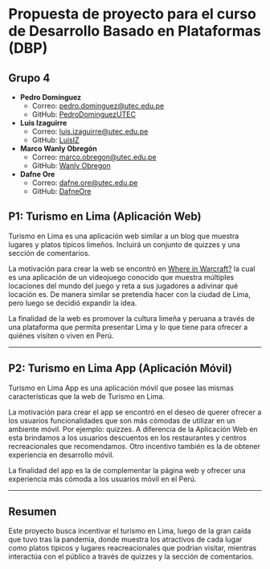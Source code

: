 # Propuesta de proyecto para el curso de Desarrollo Basado en Plataformas (DBP)

## Grupo 4
- **Pedro Domínguez** 
  - Correo: pedro.dominguez@utec.edu.pe
  - GitHub: [PedroDominguezUTEC](https://github.com/PedroDominguezUTEC)
- **Luis Izaguirre**
  - Correo: luis.izaguirre@utec.edu.pe
  - GitHub: [LuisIZ](https://github.com/LuisIZ)
- **Marco Wanly Obregón**
  - Correo: marco.obregon@utec.edu.pe
  - GitHub: [Wanly Obregon](https://github.com/wanly13)
- **Dafne Ore**
  - Correo: dafne.ore@utec.edu.pe
  - GitHub: [DafneOre](https://github.com/DafneOre)

## P1: Turismo en Lima (Aplicación Web)

Turismo en Lima es una aplicación web similar a un blog que muestra lugares y platos típicos limeños. Incluirá un conjunto de quizzes y una sección de comentarios.

La motivación para crear la web se encontró en [Where in Warcraft?](https://www.kruithne.net/where-in-warcraft/) la cual es una aplicación de un videojuego conocido que muestra múltiples locaciones del mundo del juego y reta a sus jugadores a adivinar qué locación es. De manera similar se pretendía hacer con la ciudad de Lima, pero luego se decidió expandir la idea.

La finalidad de la web es promover la cultura limeña y peruana a través de una plataforma que permita presentar Lima y lo que tiene para ofrecer a quiénes visiten o viven en Perú.

---------------------------------------------
## P2: Turismo en Lima App (Aplicación Móvil)

Turismo en Lima App es una aplicación móvil que posee las mismas características que la web de Turismo en Lima.

La motivación para crear el app se encontró en el deseo de querer ofrecer a los usuarios funcionalidades que son más cómodas de utilizar en un ambiente móvil. Por ejemplo: quizzes. A diferencia de la Aplicación Web en esta brindamos a los usuarios descuentos en los restaurantes y centros recreacionales que recomendamos. Otro incentivo también es la de obtener experiencia en desarrollo móvil.

La finalidad del app es la de complementar la página web y ofrecer una experiencia más cómoda a los usuarios móvil en el Perú.

---------------------------------------------
## Resumen
Este proyecto busca incentivar el turismo en Lima, luego de la gran caída que tuvo tras la pandemia, donde muestra los atractivos de cada lugar como platos tipicos y lugares reacreacionales que podrian visitar,  mientras interactúa con el público a través de quizzes y la sección de comentarios.  


